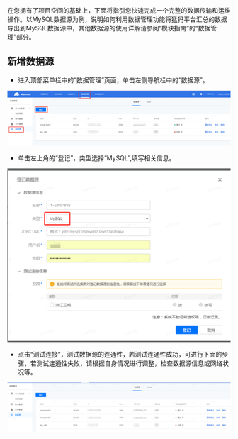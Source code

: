 
在您拥有了项目空间的基础上，下面将指引您快速完成一个完整的数据传输和运维操作。以MySQL数据源为例，说明如何利用数据管理功能将猛犸平台汇总的数据导出到MySQL数据源中，其他数据源的使用详解请参阅“模块指南”的“数据管理”部分。

## 新增数据源

* 进入顶部菜单栏中的“数据管理”页面，单击左侧导航栏中的“数据源”。

![](1/1-1.png) 

* 单击左上角的“登记”，类型选择“MySQL”,填写相关信息。

![](1/1-2.png) 

* 点击“测试连接”，测试数据源的连通性，若测试连通性成功，可进行下面的步骤，若测试连通性失败，请根据自身情况进行调整，检查数据源信息或网络状况等。

![](1/1-3.png) 




